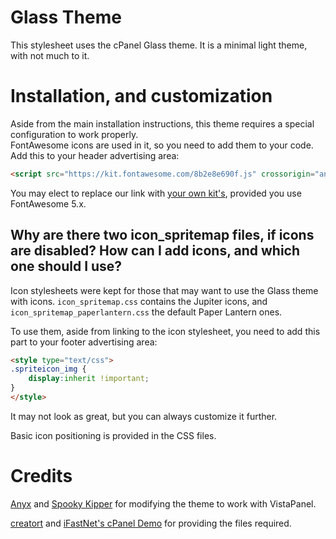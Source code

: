 # Glass Theme
This stylesheet uses the cPanel Glass theme. It is a minimal light theme, with not much to it.

# Installation, and customization
Aside from the main installation instructions, this theme requires a special configuration to work properly.  
FontAwesome icons are used in it, so you need to add them to your code.  
Add this to your header advertising area:
```html
<script src="https://kit.fontawesome.com/8b2e8e690f.js" crossorigin="anonymous"></script>
```
You may elect to replace our link with [your own kit's](https://fontawesome.com/kits), provided you use FontAwesome 5.x.

## Why are there two icon_spritemap files, if icons are disabled? How can I add icons, and which one should I use?
Icon stylesheets were kept for those that may want to use the Glass theme with icons. ``icon_spritemap.css`` contains the Jupiter icons, and ``icon_spritemap_paperlantern.css`` the default Paper Lantern ones.

To use them, aside from linking to the icon stylesheet, you need to add this part to your footer advertising area:  
```html
<style type="text/css">
.spriteicon_img {
    display:inherit !important;
}
</style>
```
It may not look as great, but you can always customize it further.

Basic icon positioning is provided in the CSS files.

# Credits
[Anyx](https://github.com/4yx) and [Spooky Kipper](https://github.com/SpookyKipper) for modifying the theme to work with VistaPanel.

[creatort](https://github.com/creatort) and [iFastNet's cPanel Demo](https://sv4.byethost4.org:2083/login/?user=demobye&pass=password) for providing the files required.
